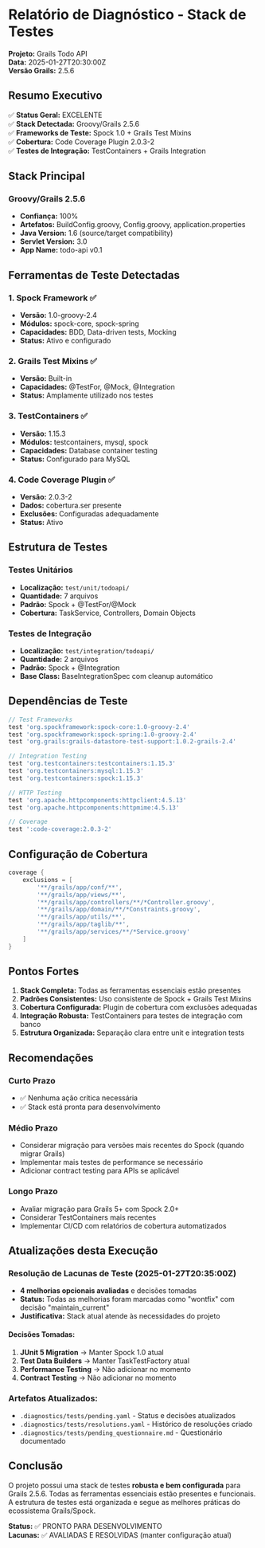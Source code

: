 # Relatório de Diagnóstico - Stack de Testes

**Projeto:** Grails Todo API  
**Data:** 2025-01-27T20:30:00Z  
**Versão Grails:** 2.5.6  

## Resumo Executivo

✅ **Status Geral:** EXCELENTE  
✅ **Stack Detectada:** Groovy/Grails 2.5.6  
✅ **Frameworks de Teste:** Spock 1.0 + Grails Test Mixins  
✅ **Cobertura:** Code Coverage Plugin 2.0.3-2  
✅ **Testes de Integração:** TestContainers + Grails Integration  

## Stack Principal

### Groovy/Grails 2.5.6
- **Confiança:** 100%
- **Artefatos:** BuildConfig.groovy, Config.groovy, application.properties
- **Java Version:** 1.6 (source/target compatibility)
- **Servlet Version:** 3.0
- **App Name:** todo-api v0.1

## Ferramentas de Teste Detectadas

### 1. Spock Framework ✅
- **Versão:** 1.0-groovy-2.4
- **Módulos:** spock-core, spock-spring
- **Capacidades:** BDD, Data-driven tests, Mocking
- **Status:** Ativo e configurado

### 2. Grails Test Mixins ✅
- **Versão:** Built-in
- **Capacidades:** @TestFor, @Mock, @Integration
- **Status:** Amplamente utilizado nos testes

### 3. TestContainers ✅
- **Versão:** 1.15.3
- **Módulos:** testcontainers, mysql, spock
- **Capacidades:** Database container testing
- **Status:** Configurado para MySQL

### 4. Code Coverage Plugin ✅
- **Versão:** 2.0.3-2
- **Dados:** cobertura.ser presente
- **Exclusões:** Configuradas adequadamente
- **Status:** Ativo

## Estrutura de Testes

### Testes Unitários
- **Localização:** `test/unit/todoapi/`
- **Quantidade:** 7 arquivos
- **Padrão:** Spock + @TestFor/@Mock
- **Cobertura:** TaskService, Controllers, Domain Objects

### Testes de Integração
- **Localização:** `test/integration/todoapi/`
- **Quantidade:** 2 arquivos
- **Padrão:** Spock + @Integration
- **Base Class:** BaseIntegrationSpec com cleanup automático

## Dependências de Teste

```groovy
// Test Frameworks
test 'org.spockframework:spock-core:1.0-groovy-2.4'
test 'org.spockframework:spock-spring:1.0-groovy-2.4'
test 'org.grails:grails-datastore-test-support:1.0.2-grails-2.4'

// Integration Testing
test 'org.testcontainers:testcontainers:1.15.3'
test 'org.testcontainers:mysql:1.15.3'
test 'org.testcontainers:spock:1.15.3'

// HTTP Testing
test 'org.apache.httpcomponents:httpclient:4.5.13'
test 'org.apache.httpcomponents:httpmime:4.5.13'

// Coverage
test ':code-coverage:2.0.3-2'
```

## Configuração de Cobertura

```groovy
coverage {
    exclusions = [
        '**/grails/app/conf/**',
        '**/grails/app/views/**',
        '**/grails/app/controllers/**/*Controller.groovy',
        '**/grails/app/domain/**/*Constraints.groovy',
        '**/grails/app/utils/**',
        '**/grails/app/taglib/**',
        '**/grails/app/services/**/*Service.groovy'
    ]
}
```

## Pontos Fortes

1. **Stack Completa:** Todas as ferramentas essenciais estão presentes
2. **Padrões Consistentes:** Uso consistente de Spock + Grails Test Mixins
3. **Cobertura Configurada:** Plugin de cobertura com exclusões adequadas
4. **Integração Robusta:** TestContainers para testes de integração com banco
5. **Estrutura Organizada:** Separação clara entre unit e integration tests

## Recomendações

### Curto Prazo
- ✅ Nenhuma ação crítica necessária
- ✅ Stack está pronta para desenvolvimento

### Médio Prazo
- Considerar migração para versões mais recentes do Spock (quando migrar Grails)
- Implementar mais testes de performance se necessário
- Adicionar contract testing para APIs se aplicável

### Longo Prazo
- Avaliar migração para Grails 5+ com Spock 2.0+
- Considerar TestContainers mais recentes
- Implementar CI/CD com relatórios de cobertura automatizados

## Atualizações desta Execução

### Resolução de Lacunas de Teste (2025-01-27T20:35:00Z)
- **4 melhorias opcionais avaliadas** e decisões tomadas
- **Status:** Todas as melhorias foram marcadas como "wontfix" com decisão "maintain_current"
- **Justificativa:** Stack atual atende às necessidades do projeto

#### Decisões Tomadas:
1. **JUnit 5 Migration** → Manter Spock 1.0 atual
2. **Test Data Builders** → Manter TaskTestFactory atual  
3. **Performance Testing** → Não adicionar no momento
4. **Contract Testing** → Não adicionar no momento

### Artefatos Atualizados:
- `.diagnostics/tests/pending.yaml` - Status e decisões atualizados
- `.diagnostics/tests/resolutions.yaml` - Histórico de resoluções criado
- `.diagnostics/tests/pending_questionnaire.md` - Questionário documentado

## Conclusão

O projeto possui uma stack de testes **robusta e bem configurada** para Grails 2.5.6. Todas as ferramentas essenciais estão presentes e funcionais. A estrutura de testes está organizada e segue as melhores práticas do ecossistema Grails/Spock.

**Status:** ✅ PRONTO PARA DESENVOLVIMENTO  
**Lacunas:** ✅ AVALIADAS E RESOLVIDAS (manter configuração atual)
